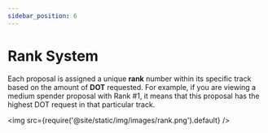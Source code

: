 ```yaml
---
sidebar_position: 6
---
```


# Rank System

Each proposal is assigned a unique **rank** number within its specific track based on the amount of **DOT** requested. For example, if you are viewing a medium spender proposal with Rank #1, it means that this proposal has the highest DOT request in that particular track.

<img src={require('@site/static/img/images/rank.png').default} />